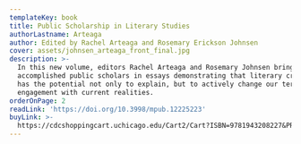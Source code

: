 ```yaml
---
templateKey: book
title: Public Scholarship in Literary Studies
authorLastname: Arteaga
author: Edited by Rachel Arteaga and Rosemary Erickson Johnsen
cover: assets/johnsen_arteaga_front_final.jpg
description: >-
  In this new volume, editors Rachel Arteaga and Rosemary Johnsen bring together
  accomplished public scholars in essays demonstrating that literary criticism
  has the potential not only to explain, but to actively change our terms of
  engagement with current realities.
orderOnPage: 2
readLink: 'https://doi.org/10.3998/mpub.12225223'
buyLink: >-
  https://cdcshoppingcart.uchicago.edu/Cart2/Cart?ISBN=9781943208227&PRESS=amherst
---
```

